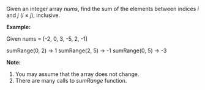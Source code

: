 
Given an integer array  _nums_, find the sum of the elements between indices  _i_  and  _j_  (_i_  ≤  _j_), inclusive.

**Example:**  

Given nums = [-2, 0, 3, -5, 2, -1]

sumRange(0, 2) -> 1
sumRange(2, 5) -> -1
sumRange(0, 5) -> -3

**Note:**  

1.  You may assume that the array does not change.
2.  There are many calls to  _sumRange_  function.